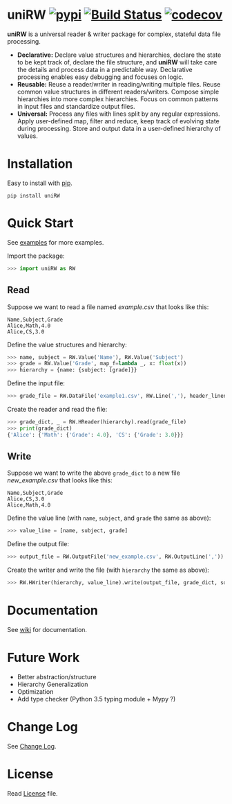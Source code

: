 # uniRW [![pypi](https://badge.fury.io/py/uniRW.svg)](https://badge.fury.io/py/uniRW) [![Build Status](https://travis-ci.org/law-liet/uniRW.svg?branch=master)](https://travis-ci.org/law-liet/uniRW) [![codecov](https://codecov.io/gh/law-liet/uniRW/branch/master/graph/badge.svg)](https://codecov.io/gh/law-liet/uniRW)

**uniRW** is a universal reader & writer package for complex, stateful data file processing.

* **Declarative:** Declare value structures and hierarchies, declare the state to be kept track of, declare the file structure, and **uniRW** will take care the details and process data in a predictable way. Declarative processing enables easy debugging and focuses on logic. 
* **Reusable:** Reuse a reader/writer in reading/writing multiple files. Reuse common value structures in different readers/writers. Compose simple hierarchies into more complex hierarchies. Focus on common patterns in input files and standardize output files.
* **Universal:** Process any files with lines split by any regular expressions. Apply user-defined map, filter and reduce, keep track of evolving state during processing. Store and output data in a user-defined hierarchy of values.  


# Installation
Easy to install with [pip](https://pip.pypa.io/en/stable/).
```
pip install uniRW
```

# Quick Start
See [examples](https://github.com/law-liet/uniRW/tree/master/examples) for more examples.

Import the package:
```Python
>>> import uniRW as RW
```

## Read

Suppose we want to read a file named *example.csv* that looks like this:

    Name,Subject,Grade
    Alice,Math,4.0
    Alice,CS,3.0

Define the value structures and hierarchy:

``` python
>>> name, subject = RW.Value('Name'), RW.Value('Subject')
>>> grade = RW.Value('Grade', map_f=lambda _, x: float(x))
>>> hierarchy = {name: {subject: [grade]}}
```

Define the input file:

```python
>>> grade_file = RW.DataFile('example1.csv', RW.Line(','), header_lineno=0)
```

Create the reader and read the file:

```python
>>> grade_dict, _ = RW.HReader(hierarchy).read(grade_file)
>>> print(grade_dict)
{'Alice': {'Math': {'Grade': 4.0}, 'CS': {'Grade': 3.0}}}
```

## Write

Suppose we want to write the above `grade_dict` to a new file *new_example.csv* that looks like this:

    Name,Subject,Grade
    Alice,CS,3.0
    Alice,Math,4.0

Define the value line (with `name`, `subject`, and `grade` the same as above):

```python
>>> value_line = [name, subject, grade]
```

Define the output file:

```python
>>> output_file = RW.OutputFile('new_example.csv', RW.OutputLine(','))
```

Create the writer and write the file (with `hierarchy` the same as above):

```python
>>> RW.HWriter(hierarchy, value_line).write(output_file, grade_dict, sort_by='Grade')
```

# Documentation
See [wiki](https://github.com/law-liet/uniRW/wiki) for documentation.
    
# Future Work
- Better abstraction/structure
- Hierarchy Generalization
- Optimization
- Add type checker (Python 3.5 typing module + Mypy ?)

# Change Log
See [Change Log](https://github.com/law-liet/uniRW/blob/master/change_log.md).

# License
Read [License](https://github.com/law-liet/uniRW/blob/master/LICENSE) file.
